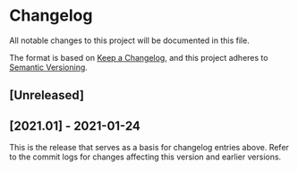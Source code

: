 # Changelog

All notable changes to this project will be documented in this file.

The format is based on [Keep a Changelog](https://keepachangelog.com/en/1.0.0/),
and this project adheres to [Semantic Versioning](https://semver.org/spec/v2.0.0.html).

## [Unreleased]

## [2021.01] - 2021-01-24

This is the release that serves as a basis for changelog entries above. Refer
to the commit logs for changes affecting this version and earlier versions.
